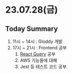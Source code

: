 # 23.07.28(금)

## Today Summary
1. 11시 ~ 14시 : Gloddy 개발
2. 17시 ~ 21시 : Frontend 공부
   1. [React Query](https://github.com/ssi02014/react-query-tutorial#prefetching) 공부
   2. AWS 기능들에 대해
   3. Jest 등 테스트 코드 공부
